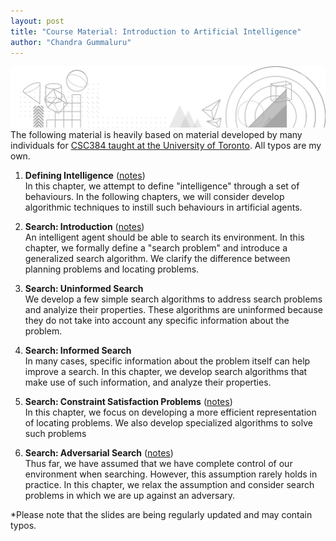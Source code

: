 ```yaml
---
layout: post
title: "Course Material: Introduction to Artificial Intelligence"
author: "Chandra Gummaluru"
---
```


![Header](https://raw.githubusercontent.com/chandra-gummaluru/chandra-gummaluru.github.io/master/media/ai/head.png)
The following material is heavily based on material developed by many individuals for [CSC384 taught at the University of Toronto](https://artsci.calendar.utoronto.ca/course/csc384h1). All typos are my own.

 1. **Defining Intelligence** ([notes](https://github.com/chandra-gummaluru/chandra-gummaluru.github.io/raw/e83faa3902f78ef3d41c5471754287d44c3dc3df/media/ai/slides/chpt1.pdf))<br>
 In this chapter, we attempt to define "intelligence" through a set of behaviours. In the following chapters, we will consider develop algorithmic techniques to instill such behaviours in artificial agents.
  
 2. **Search: Introduction** ([notes](https://github.com/chandra-gummaluru/chandra-gummaluru.github.io/raw/e83faa3902f78ef3d41c5471754287d44c3dc3df/media/ai/slides/chpt2.pdf))<br>
 An intelligent agent should be able to search its environment. In this chapter, we formally define a "search problem" and introduce a generalized search algorithm. We clarify the difference between planning problems and locating problems.
 
 3. **Search: Uninformed Search** <br>We develop a few simple search algorithms to address search problems and analyize their properties. These algorithms are uninformed because they do not take into account any specific information about the problem.

 4. **Search: Informed Search** <br>In many cases, specific information about the problem itself can help improve a search. In this chapter, we develop search algorithms that make use of such information, and analyze their properties.
 
 5. **Search: Constraint Satisfaction Problems** ([notes]())<br>In this chapter, we focus on developing a more efficient representation of locating problems. We also develop specialized algorithms to solve such problems

 6. **Search: Adversarial Search** ([notes]())<br>Thus far, we have assumed that we have complete control of our environment when searching. However, this assumption rarely holds in practice. In this chapter, we relax the assumption and consider search problems in which we are up against an adversary. 
 

*Please note that the slides are being regularly updated and may contain typos.


